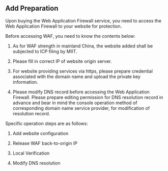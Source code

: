 ## Add Preparation

Upon buying the Web Application Firewall service, you need to access the Web Application Firewall to your website for protection.

Before accessing WAF, you need to know the contents below:

1. As for WAF strength in mainland China, the website added shall be subjected to ICP filing by MIIT.

2. Please fill in correct IP of website origin server.

3. For website providing services via https, please prepare credential associated with the domain name and upload the private key information.

4. Please modify DNS record before accessing the Web Application Firewall. Please prepare editing permission for DNS resolution record in advance and bear in mind the console operation method of corresponding domain name service provider, for modification of resolution record. 

Specific operation steps are as follows:

1. Add website configuration

2. Release WAF back-to-origin IP

3. Local Verification

4. Modify DNS resolution

